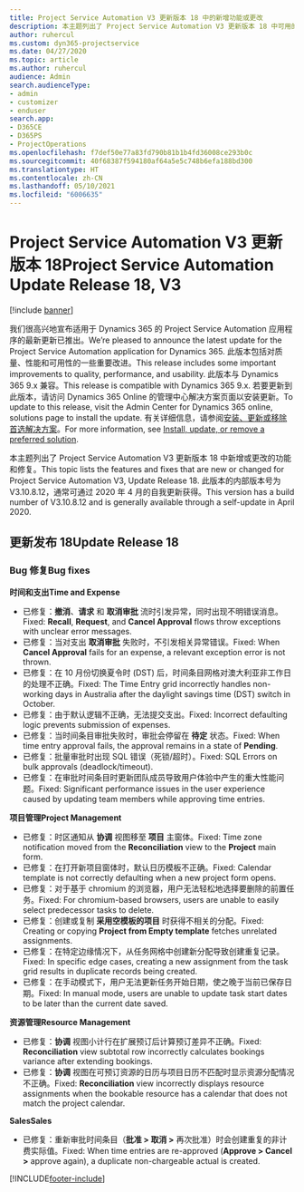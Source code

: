 ```yaml
---
title: Project Service Automation V3 更新版本 18 中的新增功能或更改
description: 本主题列出了 Project Service Automation V3 更新版本 18 中可用的功能和修复。
author: ruhercul
ms.custom: dyn365-projectservice
ms.date: 04/27/2020
ms.topic: article
ms.author: ruhercul
audience: Admin
search.audienceType:
- admin
- customizer
- enduser
search.app:
- D365CE
- D365PS
- ProjectOperations
ms.openlocfilehash: f7def50e77a83fd790b81b1b4fd36008ce293b0c
ms.sourcegitcommit: 40f68387f594180af64a5e5c748b6efa188bd300
ms.translationtype: HT
ms.contentlocale: zh-CN
ms.lasthandoff: 05/10/2021
ms.locfileid: "6006635"
---
```

# <a name="project-service-automation-update-release-18-v3"></a><span data-ttu-id="d4bf7-103">Project Service Automation V3 更新版本 18</span><span class="sxs-lookup"><span data-stu-id="d4bf7-103">Project Service Automation Update Release 18, V3</span></span>

[!include [banner](../includes/psa-now-project-operations.md)]

<span data-ttu-id="d4bf7-104">我们很高兴地宣布适用于 Dynamics 365 的 Project Service Automation 应用程序的最新更新已推出。</span><span class="sxs-lookup"><span data-stu-id="d4bf7-104">We’re pleased to announce the latest update for the Project Service Automation application for Dynamics 365.</span></span> <span data-ttu-id="d4bf7-105">此版本包括对质量、性能和可用性的一些重要改进。</span><span class="sxs-lookup"><span data-stu-id="d4bf7-105">This release includes some important improvements to quality, performance, and usability.</span></span> <span data-ttu-id="d4bf7-106">此版本与 Dynamics 365 9.x 兼容。</span><span class="sxs-lookup"><span data-stu-id="d4bf7-106">This release is compatible with Dynamics 365 9.x.</span></span> <span data-ttu-id="d4bf7-107">若要更新到此版本，请访问 Dynamics 365 Online 的管理中心解决方案页面以安装更新。</span><span class="sxs-lookup"><span data-stu-id="d4bf7-107">To update to this release, visit the Admin Center for Dynamics 365 online, solutions page to install the update.</span></span> <span data-ttu-id="d4bf7-108">有关详细信息，请参阅[安装、更新或移除首选解决方案](/power-platform/admin/install-remove-preferred-solution)。</span><span class="sxs-lookup"><span data-stu-id="d4bf7-108">For more information, see [Install, update, or remove a preferred solution](/power-platform/admin/install-remove-preferred-solution).</span></span>

<span data-ttu-id="d4bf7-109">本主题列出了 Project Service Automation V3 更新版本 18 中新增或更改的功能和修复。</span><span class="sxs-lookup"><span data-stu-id="d4bf7-109">This topic lists the features and fixes that are new or changed for Project Service Automation V3, Update Release 18.</span></span> <span data-ttu-id="d4bf7-110">此版本的内部版本号为 V3.10.8.12，通常可通过 2020 年 4 月的自我更新获得。</span><span class="sxs-lookup"><span data-stu-id="d4bf7-110">This version has a build number of V3.10.8.12 and is generally available through a self-update in April 2020.</span></span>

## <a name="update-release-18"></a><span data-ttu-id="d4bf7-111">更新发布 18</span><span class="sxs-lookup"><span data-stu-id="d4bf7-111">Update Release 18</span></span>

### <a name="bug-fixes"></a><span data-ttu-id="d4bf7-112">Bug 修复</span><span class="sxs-lookup"><span data-stu-id="d4bf7-112">Bug fixes</span></span>

<span data-ttu-id="d4bf7-113">**时间和支出**</span><span class="sxs-lookup"><span data-stu-id="d4bf7-113">**Time and Expense**</span></span>

- <span data-ttu-id="d4bf7-114">已修复：**撤消**、**请求** 和 **取消审批** 流时引发异常，同时出现不明错误消息。</span><span class="sxs-lookup"><span data-stu-id="d4bf7-114">Fixed: **Recall**, **Request**, and **Cancel Approval** flows throw exceptions with unclear error messages.</span></span>
- <span data-ttu-id="d4bf7-115">已修复：当对支出 **取消审批** 失败时，不引发相关异常错误。</span><span class="sxs-lookup"><span data-stu-id="d4bf7-115">Fixed: When **Cancel Approval** fails for an expense, a relevant exception error is not thrown.</span></span>
- <span data-ttu-id="d4bf7-116">已修复：在 10 月份切换夏令时 (DST) 后，时间条目网格对澳大利亚非工作日的处理不正确。</span><span class="sxs-lookup"><span data-stu-id="d4bf7-116">Fixed: The Time Entry grid incorrectly handles non-working days in Australia after the daylight savings time (DST) switch in October.</span></span>
- <span data-ttu-id="d4bf7-117">已修复：由于默认逻辑不正确，无法提交支出。</span><span class="sxs-lookup"><span data-stu-id="d4bf7-117">Fixed: Incorrect defaulting logic prevents submission of expenses.</span></span>
- <span data-ttu-id="d4bf7-118">已修复：当时间条目审批失败时，审批会停留在 **待定** 状态。</span><span class="sxs-lookup"><span data-stu-id="d4bf7-118">Fixed: When time entry approval fails, the approval remains in a state of **Pending**.</span></span>
- <span data-ttu-id="d4bf7-119">已修复：批量审批时出现 SQL 错误（死锁/超时）。</span><span class="sxs-lookup"><span data-stu-id="d4bf7-119">Fixed: SQL Errors on bulk approvals (deadlock/timeout).</span></span>
- <span data-ttu-id="d4bf7-120">已修复：在审批时间条目时更新团队成员导致用户体验中产生的重大性能问题。</span><span class="sxs-lookup"><span data-stu-id="d4bf7-120">Fixed: Significant performance issues in the user experience caused by updating team members while approving time entries.</span></span>

<span data-ttu-id="d4bf7-121">**项目管理**</span><span class="sxs-lookup"><span data-stu-id="d4bf7-121">**Project Management**</span></span>

- <span data-ttu-id="d4bf7-122">已修复：时区通知从 **协调** 视图移至 **项目** 主窗体。</span><span class="sxs-lookup"><span data-stu-id="d4bf7-122">Fixed: Time zone notification moved from the **Reconciliation** view to the **Project** main form.</span></span>
- <span data-ttu-id="d4bf7-123">已修复：在打开新项目窗体时，默认日历模板不正确。</span><span class="sxs-lookup"><span data-stu-id="d4bf7-123">Fixed: Calendar template is not correctly defaulting when a new project form opens.</span></span>
- <span data-ttu-id="d4bf7-124">已修复：对于基于 chromium 的浏览器，用户无法轻松地选择要删除的前置任务。</span><span class="sxs-lookup"><span data-stu-id="d4bf7-124">Fixed: For chromium-based browsers, users are unable to easily select predecessor tasks to delete.</span></span>
- <span data-ttu-id="d4bf7-125">已修复：创建或复制 **采用空模板的项目** 时获得不相关的分配。</span><span class="sxs-lookup"><span data-stu-id="d4bf7-125">Fixed: Creating or copying **Project from Empty template** fetches unrelated assignments.</span></span>
- <span data-ttu-id="d4bf7-126">已修复：在特定边缘情况下，从任务网格中创建新分配导致创建重复记录。</span><span class="sxs-lookup"><span data-stu-id="d4bf7-126">Fixed: In specific edge cases, creating a new assignment from the task grid results in duplicate records being created.</span></span>
- <span data-ttu-id="d4bf7-127">已修复：在手动模式下，用户无法更新任务开始日期，使之晚于当前已保存日期。</span><span class="sxs-lookup"><span data-stu-id="d4bf7-127">Fixed: In manual mode, users are unable to update task start dates to be later than the current date saved.</span></span>

<span data-ttu-id="d4bf7-128">**资源管理**</span><span class="sxs-lookup"><span data-stu-id="d4bf7-128">**Resource Management**</span></span>

- <span data-ttu-id="d4bf7-129">已修复：**协调** 视图小计行在扩展预订后计算预订差异不正确。</span><span class="sxs-lookup"><span data-stu-id="d4bf7-129">Fixed: **Reconciliation** view subtotal row incorrectly calculates bookings variance after extending bookings.</span></span>
- <span data-ttu-id="d4bf7-130">已修复：**协调** 视图在可预订资源的日历与项目日历不匹配时显示资源分配情况不正确。</span><span class="sxs-lookup"><span data-stu-id="d4bf7-130">Fixed: **Reconciliation** view incorrectly displays resource assignments when the bookable resource has a calendar that does not match the project calendar.</span></span>

<span data-ttu-id="d4bf7-131">**Sales**</span><span class="sxs-lookup"><span data-stu-id="d4bf7-131">**Sales**</span></span>

- <span data-ttu-id="d4bf7-132">已修复：重新审批时间条目（**批准 > 取消 >** 再次批准）时会创建重复的非计费实际值。</span><span class="sxs-lookup"><span data-stu-id="d4bf7-132">Fixed: When time entries are re-approved (**Approve > Cancel >** approve again), a duplicate non-chargeable actual is created.</span></span>


[!INCLUDE[footer-include](../includes/footer-banner.md)]